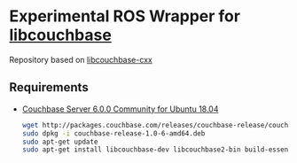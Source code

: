 
# Experimental ROS Wrapper for [libcouchbase](https://github.com/couchbase/libcouchbase)

Repository based on [libcouchbase-cxx](https://github.com/couchbaselabs/libcouchbase-cxx)

## Requirements

-  [Couchbase Server 6.0.0 Community for Ubuntu 18.04](https://www.couchbase.com/downloads/thankyou/community?product=couchbase-server&version=6.0.0&platform=linux-ubuntu-16.04&addon=false&beta=false)

    ```sh
    wget http://packages.couchbase.com/releases/couchbase-release/couchbase-release-1.0-6-amd64.deb
    sudo dpkg -i couchbase-release-1.0-6-amd64.deb
    sudo apt-get update
    sudo apt-get install libcouchbase-dev libcouchbase2-bin build-essential
    ```


